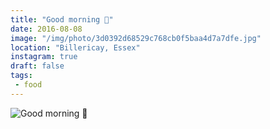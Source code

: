 ```yaml
---
title: "Good morning 🔪"
date: 2016-08-08
image: "/img/photo/3d0392d68529c768cb0f5baa4d7a7dfe.jpg"
location: "Billericay, Essex"
instagram: true
draft: false
tags:
 - food
---
```


![Good morning 🔪](/img/photo/3d0392d68529c768cb0f5baa4d7a7dfe.jpg)
